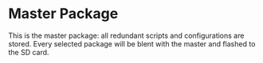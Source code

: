# Master Package

This is the master package: all redundant scripts and configurations are stored.
Every selected package will be blent with the master and flashed to the SD card.